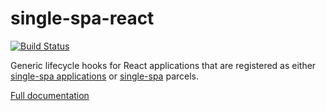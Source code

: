 # single-spa-react

[![Build Status](https://travis-ci.com/single-spa/single-spa-react.svg?branch=master)](https://travis-ci.com/single-spa/single-spa-react)

Generic lifecycle hooks for React applications that are registered as either [single-spa applications](https://github.com/single-spa/single-spa/blob/master/docs/applications.md#registered-applications) or [single-spa](https://github.com/single-spa/single-spa) parcels.

[Full documentation](https://single-spa.js.org/docs/ecosystem-react.html)
